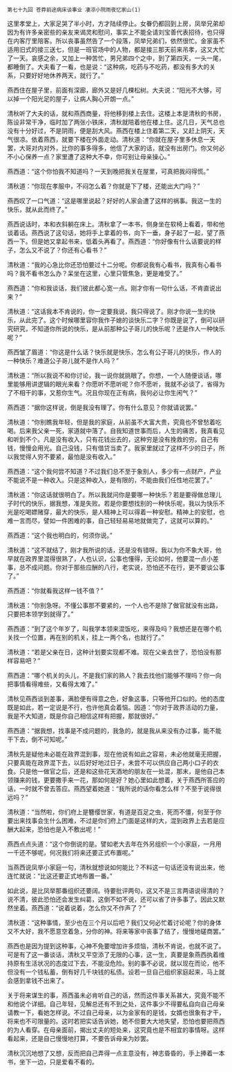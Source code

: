     第七十九回 苍莽前途病床谈事业 凄凉小院雨夜忆家山(1) 

   这里孝堂上，大家足哭了半小时，方才陆续停止。女眷仍都回到上房，凤举兄弟却因为有许多亲密些的亲友来谒灵和慰问，事实上不能全请刘宝善代表招待，也只得在内客厅里陪客。所以丧事虽然告了一个段落，凤举兄弟们，依然很忙。金家虽不适用旧式的接三送七，但是一班官场中的人物，都是接三那天前来吊孝，这又大忙了一天。哀感之余，又加上一种苦忙，男兄弟四个之中，到了第四天，一头一尾，都睡倒了。大夫看了一看，也是说：“这种病，吃药与不吃药，都没有多大的关系，只要好好地休养两天，就行了。”

   燕西住在屋子里，前面有深廊，廊外又是好几棵松树。大夫说：“阳光不大够，可以掉一个阳光足的屋子，让病人胸心开朗一点。”

   清秋听了大夫的话，就和燕西商量，将他移到楼上去住。这楼上本是清秋的书房，陈设非常干净，临时加了两张小铁床，清秋就陪着他在楼上住。这几日，天气总也没有十分好过，不是阴雨，便是刮大风。燕西在楼上住着第二天，又赶上阴天，天气很凉。依着燕西，就要下楼在外面走动。清秋道：“你就在屋子里多休息一天罢，大哥对内对外，比你的事多得多，他信了大家的话，就没有出房门。你又何必不小心保养一点？家里遭了这种大不幸，你可别让母亲操心。”

   燕西道：“这个你怕我不知道吗？一天到晚把我关在屋里，可真把我闷得慌。”

   清秋道：“你现在孝服中，不闷怎么着？你就是下了楼，还能出大门吗？”

   燕西叹了一口气道：“这是哪里说起？好好的人家会遭了这样的祸事。我这一生的快乐，就从此而终了。”

   燕西说话时，本和衣斜躺在床上。清秋拿了一本书，侧身坐在软椅上看着，带和他谈着话。燕西说了这句话，她将手上拿着的书，向下一垂，身子起了一起，望了燕西一下。但是她又拿起书来，低着头再看了。燕西道：“你好像有什么话要说的样子，怎么又不说了？你还有心看书？”

   清秋道：“我的心急比你还恐怕要过十二分呢。你都说我有心看书，我真有心看书吗？我不看书怎么办？呆坐在这里，心里只管焦急，更是难受了。”

   燕西道：“你和我谈话，我们彼此都心宽一点。刚才你有一句什么话，不肯直说出来？”

   清秋道：“这话我本不肯说的，你一定要我说，我只得说了。刚才你说一生的快乐，从此完了。这个时候哪里容你我作子媳的谈快乐二字？你既是说了，倒可以研究研究，不知道你所说的快乐，是从前那种公子哥儿的快乐呢？还是作人一种快乐呢？”

   燕西皱了眉道：“你这是什么话？快乐就是快乐，怎么有公子哥儿的快乐，作人的一种快乐？难道公子哥儿就不是作人吗？”

   清秋道：“所以我说不和你讨论，我一说你就挑眼了。你想，一个人随便谈话，哪里能够用讲逻辑的眼光来看？你愿听不愿听呢？你不愿听，我就不必谈了，省得为了不相干的事，又惹你生气。况且你现在正有病，我何必让你生闲气？”

   燕西道：“据你这样说，倒是我没有理了。你有什么意见？你就请说罢。”

   清秋道：“你别瞧我年轻，但是我的家庭，从前虽不大富大贵，究竟也不曾愁着吃喝。后来我父亲一死，家道就中落了。自我知道世事而后，人生的痛苦，我真看见和听到不个。凡是没有收入，只有花钱出去的，这种穷是没有挽救的穷。自己有钱，慢慢会用光。自己没钱，只有借贷当卖了。我家里就过了这样不少的日子，所以我觉得人穷不要紧，最怕是没有收入。”

   燕西道：“这个我何尝不知道？不过我们总不至于象别人，多少有一点财产，产业不能说不是一种收入。只是这种收入，是有限的，不能由我们任性地花罢了。”

   清秋道：“你这话就很明白了。所以我就问你是要哪一种快乐？若是要得做总理儿子时代的快乐，据我想，准是失败。若是你要想找别的一种快乐呢，我以为快乐不光是吃喝嫖赌穿，最大的快乐，是人精神上可以得着一种安慰。精神上的安慰，也难一言而尽，譬如一件困难的事，自己轻轻易易地就做完了，这就可以算的。”

   燕西道：“这个我也明白的，何须你说。”

   清秋道：“这不就结了，刚才我所说的话，还是没有错呀。我以为你不象大哥，他早就在政界里混得很熟了，人也认识，公事也懂得，无论如何，他要混一点小差事，总不成问题。你对于那些应酬的八行，老实说，恐怕还不在行，更不要谈公事了。”

   燕西道：“你就看我这样一钱不值？”

   清秋道：“你别急呀。不懂公事那不要紧的，一个人也不是除了做官就没有出路，只要把本领学到就得了。”

   燕西道：“到了这个年岁了，叫我学本领来混饭吃，来得及吗？我想还是在哪个机关找一个位置，再在别的机关，挂上一两个名，也就行了。”

   清秋道：“若是父亲在日，这种计划要实现都不难。现在父亲去世了，恐怕没有那样容易吧？”

   燕西道：“哪个机关的头儿，不是我们家的熟人？我去找他们能够不理吗？你一向把事情看得难些，又看得太难了。”

   清秋见燕西谈到差事，满脸便有得意之色，好象这事，只等他开口似的。他的态度既是如此，若一定说是不行，也许他真会着恼。因道：“你对于政界活动的力量，我是不大知道，既是你自己相信这样有把握，那就很好。”

   燕西道：“据我想，找事是不成问题的，我急的，就是我从来没有办过事，能不能干下去，倒不可知呢。”

   清秋先是疑他未必能在政界混到事，现在他说有如此之容易，未必他就毫无把握，只要真能在政界混下去，以后好好地过日子，未尝不可以供应自己两小口子的衣食。只是他一做官之后，还是和这些花天酒地的朋友在一处混，那末，是他自己本领赚来的钱，更要撒手来一花，那如何是好？她心里如此想着，关于燕西所答应的话，一时就不曾去答应。燕西望着她道：“我所说的话你看怎么样？不至于说得很远吗？”

   清秋道：“当然啦，你们府上是簪缨世家，有道是百足之虫，死而不僵，何至于你要出来找事会生什么困难，不过是你们府上门面是这样的大，混到政界上去若是应酬大起来，恐怕也是入不敷出呢！”

   燕西点点头道：“这个你倒说的是。譬如老大去年在外另组织一个小家庭，一月用一千还不够呢，何况我们将来还要正式布置呢。”

   当燕西说凤举小家庭一句，清秋就想说如何能比？不料这一句话还没有说出来，他连忙就说：“比这还要正式地布置一番。”

   如此说，是比凤举那番组织还要阔。待要批评两句，这又不是三言两语说得清的？说不清，彼此恐怕还会发生纠葛，这倒不如不说，还可以省了许多事了。因此又默然坐着。燕西道：“说着说着，怎么你又不作声了？”

   清秋道：“这种事情，至少也在三个月以后吧？我们又何必忙着讨论呢？你的身体又不大好，我不愿意空着急，分你的神。将来等家中丧事了结了，慢慢地磋商罢。”

   燕西也是因为提到这种事，心神不免要增加许多烦恼，清秋不肯说，也就不说了。可是有了这一番谈话，清秋又平空添了无限的心事，这一生，真要是象燕西执着维持原有生活状况的态度过下去，不能没危险。别的事不必说，就以现在而论，他不但没有一个钱私蓄，倒有好几千块钱的私债。设若一旦自己组织家庭起来，马上就会感到拿钱不出来了。

   关于将来谋生的事，燕西虽未必肯听自己的话，然而这件事关系甚大，究竟不能不和他说个详细。自己年轻，见解总还有不到之处，这件事少不得要私自向自己母亲请教一下，看她怎样说。不过自己母亲，以为金家有的是钱，女婿也很象有才干，将来也不可限量的。这时若把实话告诉她，她不但要大大地失望，恐怕也要把燕西的为人看穿。在母亲面前，揭出丈夫的短处来，这究竟也是不相宜的事情呀。这样看起来，还是自己慢慢地打算，不要告诉母亲为妙罢。

   清秋沉沉地想了又想，反而把自己弄得一点主意没有，神志昏昏的，手上捧着一本书，坐下一边，只是爱看不看的。

